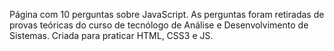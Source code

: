 Página com 10 perguntas sobre JavaScript. 
As perguntas foram retiradas de provas teóricas do curso de tecnólogo de Análise e Desenvolvimento de Sistemas.
Criada para praticar HTML, CSS3 e JS.

